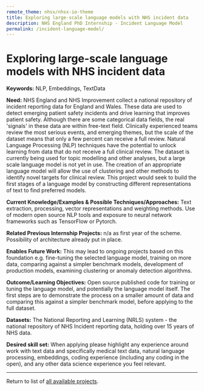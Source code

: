 ```yaml
---
remote_theme: nhsx/nhsx-io-theme
title: Exploring large-scale language models with NHS incident data
description: NHS England PhD Internship - Incident Language Model
permalink: /incident-language-model/
---
```


# Exploring large-scale language models with NHS incident data

**Keywords:** NLP, Embeddings, TextData

**Need:** NHS England and NHS Improvement collect a national repository of incident reporting data for England and Wales.  These data are used to detect emerging patient safety incidents and drive learning that improves patient safety.  Although there are some categorical data fields, the real 'signals' in these data are within free-text field.  Clinically experienced teams review the most serious events, and emerging themes, but the scale of the dataset means that only a few percent can receive a full review.  Natural Language Processing (NLP) techniques have the potential to unlock learning from data that do not receive a full clinical review.  The dataset is currently being used for topic modelling and other analyses, but a large scale language model is not yet in use.  The creation of an appropriate language model will allow the use of clustering and other methods to identify novel targets for clinical review.  This project would seek to build the first stages of a language model by constructing different representations of text to find preferred models.

**Current Knowledge/Examples & Possible Techniques/Approaches:** Text extraction, processing, vector representations and weighting methods.  Use of modern open source NLP tools and exposure to neural network frameworks such as TensorFlow or Pytorch.

**Related Previous Internship Projects:** n/a as first year of the scheme.  Possibility of architecture already put in place.

**Enables Future Work:** This may lead to ongoing projects based on this foundation e.g. fine-tuning the selected language model, training on more data, comparing against a simpler benchmark models, development of production models, examining clustering or anomaly detection algorithms.

**Outcome/Learning Objectives:** Open source published code for training or tuning the language model, and potentially the language model itself.  The first steps are to demonstrate the process on a smaller amount of data and comparing this against a simpler benchmark model, before applying to the full dataset.

**Datasets:** The National Reporting and Learning (NRLS) system - the national repository of NHS Incident reporting data, holding over 15 years of NHS data.

**Desired skill set:** When applying please highlight any experience around work with text data and specifically medical text data, natural language processing, embeddings, coding experience (including any coding in the open), and any other data science experience you feel relevant.

---
Return to list of [all available projects](https://nhsx.github.io/nhsx-internship-projects/).
